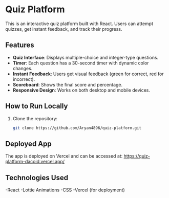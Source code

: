 # Quiz Platform

This is an interactive quiz platform built with React. Users can attempt quizzes, get instant feedback, and track their progress.

## Features

- **Quiz Interface**: Displays multiple-choice and integer-type questions.
- **Timer**: Each question has a 30-second timer with dynamic color changes.
- **Instant Feedback**: Users get visual feedback (green for correct, red for incorrect).
- **Scoreboard**: Shows the final score and percentage.
- **Responsive Design**: Works on both desktop and mobile devices.

## How to Run Locally

1. Clone the repository:
   ```bash
   git clone https://github.com/Aryan4896/quiz-platform.git
   ```

## Deployed App

The app is deployed on Vercel and can be accessed at: https://quiz-platform-dacoid.vercel.app/

## Technologies Used

-React
-Lottie Animations
-CSS
-Vercel (for deployment)
